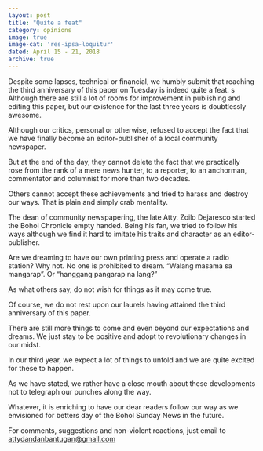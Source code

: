 ```yaml
---
layout: post
title: "Quite a feat"
category: opinions
image: true
image-cat: 'res-ipsa-loquitur'
dated: April 15 - 21, 2018
archive: true
---
```


Despite some lapses, technical or financial, we humbly submit that reaching the third anniversary of this paper on Tuesday is indeed quite a feat.
s
Although there are still a lot of rooms for improvement in publishing and editing this paper, but our existence for the last three years is doubtlessly awesome.

Although our critics, personal or otherwise, refused to accept the fact that we have finally become an editor-publisher of a local community newspaper.

But at the end of the day, they cannot delete the fact that we practically rose from the rank of a mere news hunter, to a reporter, to an anchorman, commentator and columnist for more than two decades.

Others cannot accept these achievements and tried to harass and destroy our ways. That is plain and simply crab mentality.

The dean of community newspapering, the late Atty. Zoilo Dejaresco started the Bohol Chronicle empty handed.
Being his fan, we tried to follow his ways although we find it hard to imitate his traits and character as an editor-publisher.

Are we dreaming to have our own printing press and operate a radio station? Why not. No one is prohibited to dream. “Walang masama sa mangarap”. Or “hanggang pangarap na lang?”

As what others say, do not wish for things as it may come true.

Of course, we do not rest upon our laurels having attained the third anniversary of this paper.

There are still more things to come and even beyond our expectations and dreams. We just stay to be positive and adopt to revolutionary changes in our midst.

In our third year, we expect a lot of things to unfold and we are quite excited for these to happen. 

As we have stated, we rather have a close mouth about these developments not to telegraph our punches along the way.

Whatever, it is enriching to have our dear readers follow our way as we envisioned for betters day of the Bohol Sunday News in the future.

For comments, suggestions and non-violent reactions, just email to attydandanbantugan@gmail.com 


